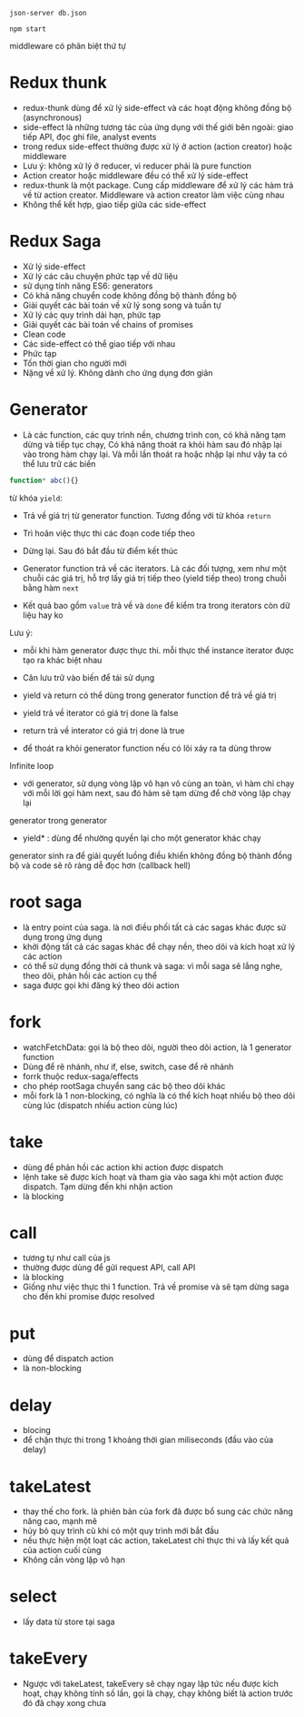 ```
json-server db.json

npm start
```

middleware có phân biệt thứ tự

# Redux thunk
- redux-thunk dùng để xử lý side-effect và các hoạt động không đồng bộ (asynchronous)
- side-effect là những tương tác của ứng dụng với thế giới bên ngoài: giao tiếp API, đọc ghi file, analyst events
- trong redux side-effect thường được xử lý ở action (action creator) hoặc middleware
- Lưu ý: không xử lý ở reducer, vì reducer phải là pure function
- Action creator hoặc middleware đều có thể xử lý side-effect
- redux-thunk là một package. Cung cấp middleware để xử lý các hàm trả về từ action creator. Middleware và action creator làm việc cùng nhau
- Không thể kết hợp, giao tiếp giữa các side-effect

# Redux Saga
- Xử lý side-effect
- Xử lý các câu chuyện phức tạp về dữ liệu
- sử dụng tính năng ES6: generators
- Có khả năng chuyển code không đồng bộ thành đồng bộ
- Giải quyết các bài toán về xử lý song song và tuần tự
- Xử lý các quy trình dài hạn, phức tạp
- Giải quyết các bài toán về chains of promises
- Clean code
- Các side-effect có thể giao tiếp với nhau
- Phức tạp
- Tốn thời gian cho người mới
- Nặng về xử lý. Không dành cho ứng dụng đơn giản

# Generator
- Là các function, các quy trình nền, chương trình con, có khả năng tạm dừng và tiếp tục chạy, Có khả năng thoát ra khỏi hàm sau đó nhập lại vào trong hàm chạy lại. Và mỗi lần thoát ra hoặc nhập lại như vậy ta có thể lưu trữ các biến

```js
function* abc(){}
```

từ khóa `yield`:
- Trả về giá trị từ generator function. Tương đồng với từ khóa `return`
- Trì hoãn việc thực thi các đoạn code tiếp theo
- Dừng lại. Sau đó bắt đầu từ điểm kết thúc

- Generator function trả về các iterators. Là các đối tượng, xem như một chuỗi các giá trị, hỗ trợ lấy giá trị tiếp theo (yield tiếp theo) trong chuỗi bằng hàm `next`
- Kết quả bao gồm `value` trả về và `done` để kiểm tra trong iterators còn dữ liệu hay ko

Lưu ý: 
- mỗi khi hàm generator được thực thi. mỗi thực thể instance iterator được tạo ra khác biệt nhau
- Cân lưu trữ vào biến để tái sử dụng

- yield và return có thể dùng trong generator function để trả về giá trị
- yield trả về iterator có giá trị done là false
- return trả về interator có giá trị done là true
- để thoát ra khỏi generator function nếu có lõi xảy ra ta dùng throw

Infinite loop
- với generator, sử dụng vòng lặp vô hạn vô cùng an toàn, vì hàm chỉ chạy với mỗi lời gọi hàm next, sau đó hàm sẽ tạm dừng để chờ vòng lặp chạy lại

generator trong generator
- yield* : dùng để nhường quyền lại cho một generator khác chạy

generator sinh ra để giải quyết luồng điều khiển không đồng bộ thành đồng bộ và code sẽ rõ ràng dễ đọc hơn (callback hell)

# root saga
- là entry point của saga. là nơi điều phối tất cả các sagas khác được sử dụng trong ứng dụng
- khởi động tất cả các sagas khác để chạy nền, theo dõi và kích hoạt xử lý các action
- có thể sử dụng đồng thời cả thunk và saga: vì mỗi saga sẽ lắng nghe, theo dõi, phản hồi các action cụ thể
- saga được gọi khi đăng ký theo dõi action

# fork
- watchFetchData: gọi là bộ theo dõi, người theo dõi action, là 1 generator function
- Dùng để rẽ nhánh, như if, else, switch, case để rẽ nhánh
- forrk thuộc redux-saga/effects
- cho phép rootSaga chuyển sang các bộ theo dõi khác
- mỗi fork là 1 non-blocking, có nghĩa là có thể kích hoạt nhiều bộ theo dõi cùng lúc (dispatch nhiều action cùng lúc)

# take
- dùng để phản hồi các action khi action được dispatch
- lệnh take sẽ được kích hoạt và tham gia vào saga khi một action được dispatch. Tạm dừng đến khi nhận action
- là blocking

# call
- tương tự như call của js
- thường được dùng để gửi request API, call API
- là blocking
- Giống như việc thực thi 1 function. Trả về promise và sẽ tạm dừng saga cho đến khi promise được resolved

# put
- dùng để dispatch action
- là non-blocking

# delay
- blocing
- để chặn thực thi trong 1 khoảng thời gian miliseconds (đầu vào của delay)

# takeLatest
- thay thế cho fork. là phiên bản của fork đã được bổ sung các chức năng nâng cao, mạnh mẽ
- hủy bỏ quy trình cũ khi có một quy trình mới bắt đầu
- nếu thực hiện một loạt các action, takeLatest chỉ thực thi và lấy kết quả của action cuối cùng
- Không cần vòng lặp vô hạn

# select
- lấy data từ store tại saga

# takeEvery
- Ngược với takeLatest, takeEvery sẽ chạy ngay lập tức nếu được kích hoạt, chạy không tính số lần, gọi là chạy, chạy không biết là action trước đó đã chạy xong chưa